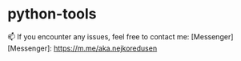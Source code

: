 # python-tools

📫 If you encounter any issues, feel free to contact me: [Messenger]
[Messenger]: https://m.me/aka.nejkoredusen
